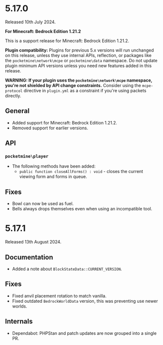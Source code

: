 # 5.17.0
Released 10th July 2024.

**For Minecraft: Bedrock Edition 1.21.2**

This is a support release for Minecraft: Bedrock Edition 1.21.2.

**Plugin compatibility:** Plugins for previous 5.x versions will run unchanged on this release, unless they use internal APIs, reflection, or packages like the `pocketmine\network\mcpe`  or `pocketmine\data` namespace.
Do not update plugin minimum API versions unless you need new features added in this release.

**WARNING: If your plugin uses the `pocketmine\network\mcpe` namespace, you're not shielded by API change constraints.**
Consider using the `mcpe-protocol` directive in `plugin.yml` as a constraint if you're using packets directly.

## General
- Added support for Minecraft: Bedrock Edition 1.21.2.
- Removed support for earlier versions.

## API
### `pocketmine\player`
- The following methods have been added:
  - `public function closeAllForms() : void` - closes the current viewing form and forms in queue.

## Fixes
- Bowl can now be used as fuel.
- Bells always drops themselves even when using an incompatible tool.

# 5.17.1
Released 13th August 2024.

## Documentation
- Added a note about `BlockStateData::CURRENT_VERSION`.

## Fixes
- Fixed anvil placement rotation to match vanilla.
- Fixed outdated `BedrockWorldData` version, this was preventing use newer worlds.

## Internals
- Dependabot: PHPStan and patch updates are now grouped into a single PR.
